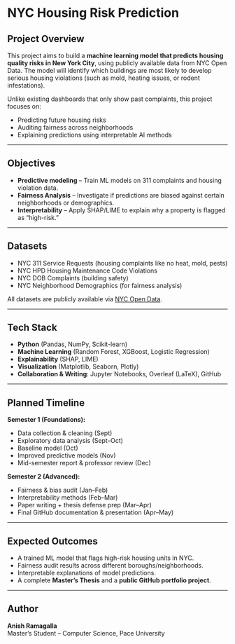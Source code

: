 #  NYC Housing Risk Prediction  

## Project Overview  
This project aims to build a **machine learning model that predicts housing quality risks in New York City**, using publicly available data from NYC Open Data. The model will identify which buildings are most likely to develop serious housing violations (such as mold, heating issues, or rodent infestations).  

Unlike existing dashboards that only show past complaints, this project focuses on:  
-  Predicting future housing risks  
-  Auditing fairness across neighborhoods  
-  Explaining predictions using interpretable AI methods  

---

##  Objectives  
- **Predictive modeling** – Train ML models on 311 complaints and housing violation data.  
- **Fairness Analysis** – Investigate if predictions are biased against certain neighborhoods or demographics.  
- **Interpretability** – Apply SHAP/LIME to explain why a property is flagged as “high-risk.”  

---

##  Datasets  
- NYC 311 Service Requests (housing complaints like no heat, mold, pests)  
- NYC HPD Housing Maintenance Code Violations  
- NYC DOB Complaints (building safety)  
- NYC Neighborhood Demographics (for fairness analysis)  

 All datasets are publicly available via [NYC Open Data](https://opendata.cityofnewyork.us/).  

---

##  Tech Stack  
- **Python** (Pandas, NumPy, Scikit-learn)  
- **Machine Learning** (Random Forest, XGBoost, Logistic Regression)  
- **Explainability** (SHAP, LIME)  
- **Visualization** (Matplotlib, Seaborn, Plotly)  
- **Collaboration & Writing**: Jupyter Notebooks, Overleaf (LaTeX), GitHub  

---

## Planned Timeline  

**Semester 1 (Foundations):**  
- Data collection & cleaning (Sept)  
- Exploratory data analysis (Sept–Oct)  
- Baseline model (Oct)  
- Improved predictive models (Nov)  
- Mid-semester report & professor review (Dec)  

**Semester 2 (Advanced):**  
- Fairness & bias audit (Jan–Feb)  
- Interpretability methods (Feb–Mar)  
- Paper writing + thesis defense prep (Mar–Apr)  
- Final GitHub documentation & presentation (Apr–May)  

---

## Expected Outcomes  
- A trained ML model that flags high-risk housing units in NYC.  
- Fairness audit results across different boroughs/neighborhoods.  
- Interpretable explanations of model predictions.  
- A complete **Master’s Thesis** and a **public GitHub portfolio project**.  

---

##  Author  
**Anish Ramagalla**  
Master’s Student – Computer Science, Pace University
